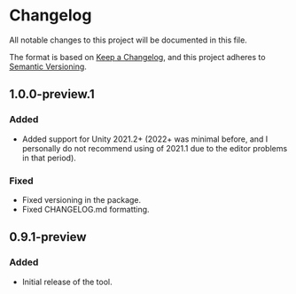 # Changelog

All notable changes to this project will be documented in this file.

The format is based on [Keep a Changelog](https://keepachangelog.com/),
and this project adheres to [Semantic Versioning](https://semver.org/).

## 1.0.0-preview.1
### Added
- Added support for Unity 2021.2+ (2022+ was minimal before, and I personally do not recommend using of 2021.1 due to the editor problems in that period).

### Fixed
- Fixed versioning in the package.
- Fixed CHANGELOG.md formatting.

## 0.9.1-preview
### Added
- Initial release of the tool.
